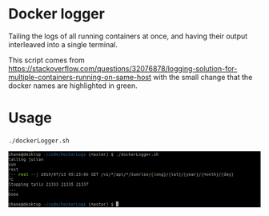 # Docker logger
Tailing the logs of all running containers at once, and having their output interleaved into a single terminal.

This script comes from https://stackoverflow.com/questions/32076878/logging-solution-for-multiple-containers-running-on-same-host
with the small change that the docker names are highlighted in green.

# Usage
`./dockerLogger.sh`

![Example output](example.png)
